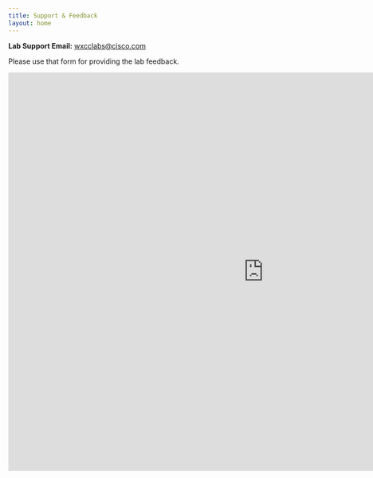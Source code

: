 ```yaml
---
title: Support & Feedback
layout: home
---
```


**Lab Support Email:** [wxcclabs@cisco.com](mailto:wxcclabs@cisco.com)


Please use that form for providing the lab feedback.

<iframe width="1024" height="800" src="https://app.smartsheet.com/b/form/42c2c1f4e71940088ad0ea8053ac3006" title="Lab Feedback Form" frameborder="0" allow="accelerometer; clipboard-write; gyroscope; picture-in-picture" allowfullscreen></iframe>
